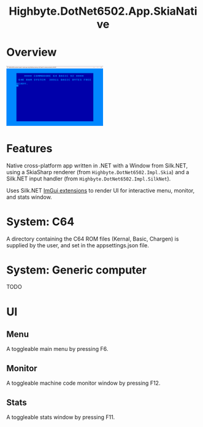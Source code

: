 <h1 align="center">Highbyte.DotNet6502.App.SkiaNative</h1>

# Overview
<img src="../Examples/Screenshots/SkiaNative_C64.png" width="50%" height="50%" title="SkiaSharp rendering in native Silk.NET host window">

# Features
Native cross-platform app written in .NET with a Window from Silk.NET, using a SkiaSharp renderer (from ```Highbyte.DotNet6502.Impl.Skia```) and a Silk.NET input handler (from ```Highbyte.DotNet6502.Impl.SilkNet```).

Uses Silk.NET [ImGui extensions](https://www.nuget.org/packages/Silk.NET.OpenGL.Extensions.ImGui/) to render UI for interactive menu, monitor, and stats window.

# System: C64 
A directory containing the C64 ROM files (Kernal, Basic, Chargen) is supplied by the user, and set in the appsettings.json file.

# System: Generic computer 
TODO

# UI

## Menu
A toggleable main menu by pressing F6.

## Monitor
A toggleable machine code monitor window by pressing F12.

## Stats
A toggleable stats window by pressing F11.

